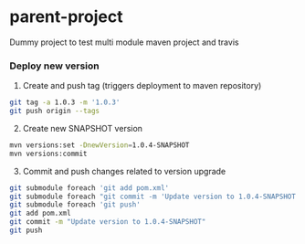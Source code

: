 # parent-project

Dummy project to test multi module maven project and travis

### Deploy new version


1. Create and push tag (triggers deployment to maven repository)

```bash
git tag -a 1.0.3 -m '1.0.3'
git push origin --tags
```

2. Create new SNAPSHOT version

```bash
mvn versions:set -DnewVersion=1.0.4-SNAPSHOT
mvn versions:commit
```

3. Commit and push changes related to version upgrade

```bash
git submodule foreach 'git add pom.xml'
git submodule foreach "git commit -m 'Update version to 1.0.4-SNAPSHOT'"
git submodule foreach 'git push'
git add pom.xml 
git commit -m "Update version to 1.0.4-SNAPSHOT"
git push
```
